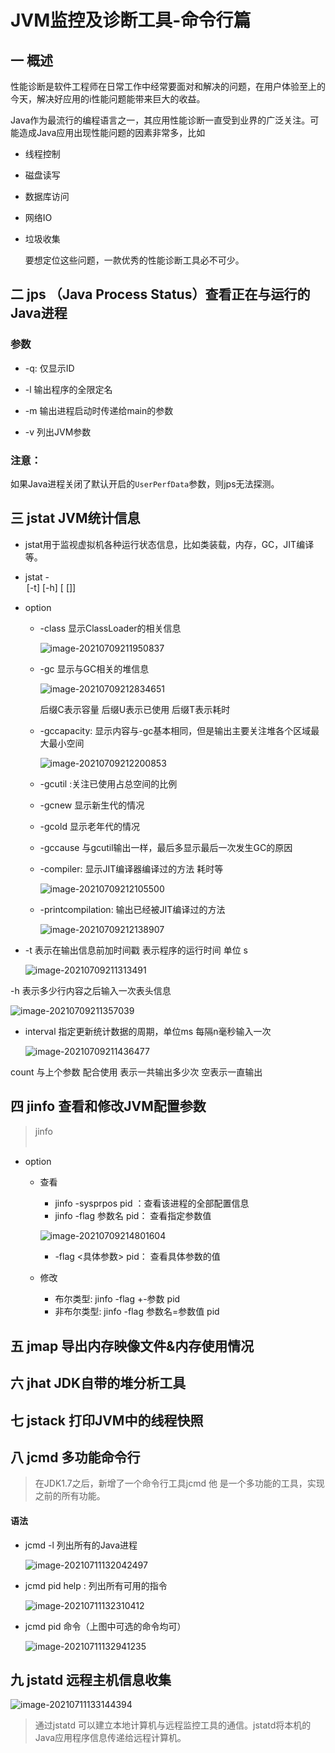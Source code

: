 # JVM监控及诊断工具-命令行篇

## 一 概述

​	性能诊断是软件工程师在日常工作中经常要面对和解决的问题，在用户体验至上的今天，解决好应用的i性能问题能带来巨大的收益。

​	Java作为最流行的编程语言之一，其应用性能诊断一直受到业界的广泛关注。可能造成Java应用出现性能问题的因素非常多，比如

- 线程控制

- 磁盘读写

- 数据库访问

- 网络IO

- 垃圾收集

  要想定位这些问题，一款优秀的性能诊断工具必不可少。

## 二 jps （Java Process Status）查看正在与运行的Java进程

### 参数

- -q: 仅显示ID

- -l 输出程序的全限定名

- -m 输出进程启动时传递给main的参数
- -v 列出JVM参数

### 注意：

​	如果Java进程关闭了默认开启的`UserPerfData`参数，则jps无法探测。

## 三 jstat JVM统计信息

- jstat用于监视虚拟机各种运行状态信息，比如类装载，内存，GC，JIT编译等。

- jstat -<option> [-t] [-h<lines>] <vmid> [<interval> [<count>]]

- option

  - -class  显示ClassLoader的相关信息

    ![image-20210709211950837](https://gitee.com/ShaoxiongDu/imageBed/raw/master/image-20210709211950837.png)
    
  - -gc 显示与GC相关的堆信息

     ![image-20210709212834651](https://gitee.com/ShaoxiongDu/imageBed/raw/master/image-20210709212834651.png)
     
     后缀C表示容量 后缀U表示已使用 后缀T表示耗时
     
  - -gccapacity: 显示内容与-gc基本相同，但是输出主要关注堆各个区域最大最小空间

     ![image-20210709212200853](https://gitee.com/ShaoxiongDu/imageBed/raw/master/image-20210709212200853.png)

  - -gcutil :关注已使用占总空间的比例
  - -gcnew 显示新生代的情况
  - -gcold 显示老年代的情况
  - -gccause 与gcutil输出一样，最后多显示最后一次发生GC的原因

  - -compiler: 显示JIT编译器编译过的方法 耗时等

     ![image-20210709212105500](https://gitee.com/ShaoxiongDu/imageBed/raw/master/image-20210709212105500.png)

  - -printcompilation: 输出已经被JIT编译过的方法

     ![image-20210709212138907](https://gitee.com/ShaoxiongDu/imageBed/raw/master/image-20210709212138907.png)

- -t 表示在输出信息前加时间戳 表示程序的运行时间 单位 s 

   ![image-20210709211313491](https://gitee.com/ShaoxiongDu/imageBed/raw/master/image-20210709211313491.png)

-h 表示多少行内容之后输入一次表头信息

![image-20210709211357039](https://gitee.com/ShaoxiongDu/imageBed/raw/master/image-20210709211357039.png)

- interval 指定更新统计数据的周期，单位ms 每隔n毫秒输入一次

   ![image-20210709211436477](https://gitee.com/ShaoxiongDu/imageBed/raw/master/image-20210709211436477.png)

count  与上个参数 配合使用 表示一共输出多少次 空表示一直输出

## 四 jinfo 查看和修改JVM配置参数

> jinfo <option> <pid>

- option

  - 查看

    - jinfo -sysprpos pid ：查看该进程的全部配置信息
    - jinfo -flag 参数名 pid： 查看指定参数值

    ![image-20210709214801604](https://gitee.com/ShaoxiongDu/imageBed/raw/master/image-20210709214801604.png)
    - -flag <具体参数> pid： 查看具体参数的值

  - 修改
    - 布尔类型: jinfo -flag +-参数 pid
    - 非布尔类型: jinfo -flag 参数名=参数值 pid

  

## 五 jmap 导出内存映像文件&内存使用情况

## 六 jhat JDK自带的堆分析工具

## 七 jstack 打印JVM中的线程快照

## 八 jcmd 多功能命令行

>  在JDK1.7之后，新增了一个命令行工具jcmd 他 是一个多功能的工具，实现之前的所有功能。

#### 语法

- jcmd -l 列出所有的Java进程

  ![image-20210711132042497](https://raw.githubusercontent.com/shaoxiongdu/images/main/images/image-20210711132042497.png)

- jcmd pid help : 列出所有可用的指令

  ![image-20210711132310412](https://raw.githubusercontent.com/shaoxiongdu/images/main/images/image-20210711132310412.png)

- jcmd pid 命令（上图中可选的命令均可）

  ![image-20210711132941235](https://raw.githubusercontent.com/shaoxiongdu/images/main/images/image-20210711132941235.png)

## 九 jstatd 远程主机信息收集

![image-20210711133144394](https://raw.githubusercontent.com/shaoxiongdu/images/main/images/image-20210711133144394.png)

> 通过jstatd 可以建立本地计算机与远程监控工具的通信。jstatd将本机的Java应用程序信息传递给远程计算机。

